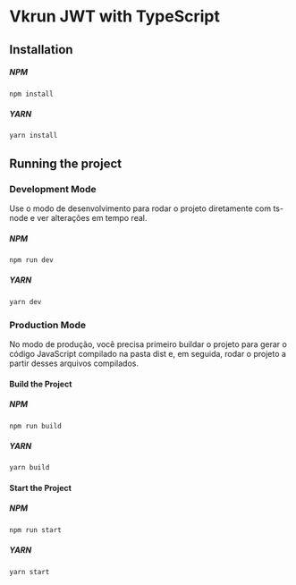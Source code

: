 # Vkrun JWT with TypeScript

## Installation

##### NPM

```bash
npm install
```

##### YARN

```bash
yarn install
```

## Running the project

### Development Mode

Use o modo de desenvolvimento para rodar o projeto diretamente com ts-node e ver alterações em tempo real.

##### NPM

```bash
npm run dev
```

##### YARN

```bash
yarn dev
```

### Production Mode

No modo de produção, você precisa primeiro buildar o projeto para gerar o código JavaScript compilado na pasta dist e, em seguida, rodar o projeto a partir desses arquivos compilados.

#### Build the Project

##### NPM

```bash
npm run build
```

##### YARN

```bash
yarn build
```

#### Start the Project

##### NPM

```bash
npm run start
```

##### YARN

```bash
yarn start
```
